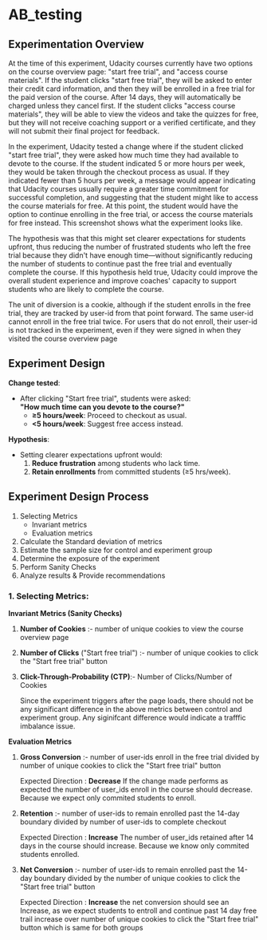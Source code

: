 # AB_testing

## Experimentation Overview
At the time of this experiment, Udacity courses currently have two options on the course overview page: "start free trial", and "access course materials". If the student clicks "start free trial", they will be asked to enter their credit card information, and then they will be enrolled in a free trial for the paid version of the course. After 14 days, they will automatically be charged unless they cancel first. If the student clicks "access course materials", they will be able to view the videos and take the quizzes for free, but they will not receive coaching support or a verified certificate, and they will not submit their final project for feedback.

In the experiment, Udacity tested a change where if the student clicked "start free trial", they were asked how much time they had available to devote to the course. If the student indicated 5 or more hours per week, they would be taken through the checkout process as usual. If they indicated fewer than 5 hours per week, a message would appear indicating that Udacity courses usually require a greater time commitment for successful completion, and suggesting that the student might like to access the course materials for free. At this point, the student would have the option to continue enrolling in the free trial, or access the course materials for free instead. This screenshot shows what the experiment looks like.

The hypothesis was that this might set clearer expectations for students upfront, thus reducing the number of frustrated students who left the free trial because they didn't have enough time—without significantly reducing the number of students to continue past the free trial and eventually complete the course. If this hypothesis held true, Udacity could improve the overall student experience and improve coaches' capacity to support students who are likely to complete the course.

The unit of diversion is a cookie, although if the student enrolls in the free trial, they are tracked by user-id from that point forward. The same user-id cannot enroll in the free trial twice. For users that do not enroll, their user-id is not tracked in the experiment, even if they were signed in when they visited the course overview page

## Experiment Design
**Change tested**:  
- After clicking "Start free trial", students were asked:  
  **"How much time can you devote to the course?"**  
  - **≥5 hours/week**: Proceed to checkout as usual.  
  - **<5 hours/week**: Suggest free access instead.
  
**Hypothesis**:  
- Setting clearer expectations upfront would:  
  1. **Reduce frustration** among students who lack time.  
  2. **Retain enrollments** from committed students (≥5 hrs/week).


 ## Experiment Design Process
 1. Selecting Metrics
    - Invariant metrics
    - Evaluation metrics
 2. Calculate the Standard deviation of metrics
 3. Estimate the sample size for control and experiment group
 4. Determine the exposure of the experiment
 5. Perform Sanity Checks
 6. Analyze results & Provide recommendations

### 1. Selecting Metrics:
 **Invariant Metrics (Sanity Checks)**

 1. **Number of Cookies** :- number of unique cookies to view the course overview page
 2. **Number of Clicks** ("Start free trial") :- number of unique cookies to click the "Start free trial" button
 3. **Click-Through-Probability (CTP)**:- Number of Clicks/Number of Cookies
    
     Since the experiment triggers after the page loads, there should not be any significant difference in the above metrics between control and experiment group. Any siginifcant difference would indicate a trafffic imbalance issue.

 **Evaluation Metrics**

 1. **Gross Conversion** :- number of user-ids enroll in the free trial divided by number of unique cookies to click the "Start free trial" button
    
    Expected Direction : **Decrease**
    If the change made performs as expected the number of user_ids enroll in the course should decrease. Because we expect only commited students to enroll.

 1. **Retention** :- number of user-ids to remain enrolled past the 14-day boundary divided by number of user-ids to complete checkout
    
    Expected Direction : **Increase**
    The number of user_ids retained after 14 days in the course should increase. Because we know only commited students enrolled.

 1. **Net Conversion** :- number of user-ids to remain enrolled past the 14-day boundary divided by the number of unique cookies to click the "Start free trial" button
    
    Expected Direction : **Increase**
    the net conversion should see an Increase, as we expect students to entroll and continue past 14 day free trail increase over number of unique cookies to click the "Start free trial" button which is same for both groups
    
     
 

